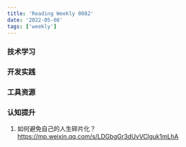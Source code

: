 ```yaml
---
title: 'Reading Weekly 0082'
date: '2022-05-08'
tags: ['weekly']
---
```


### 技术学习

### 开发实践

### 工具资源

### 认知提升

1. 如何避免自己的人生碎片化？ https://mp.weixin.qq.com/s/LDGbgGr3dUvVClguk1mLhA
